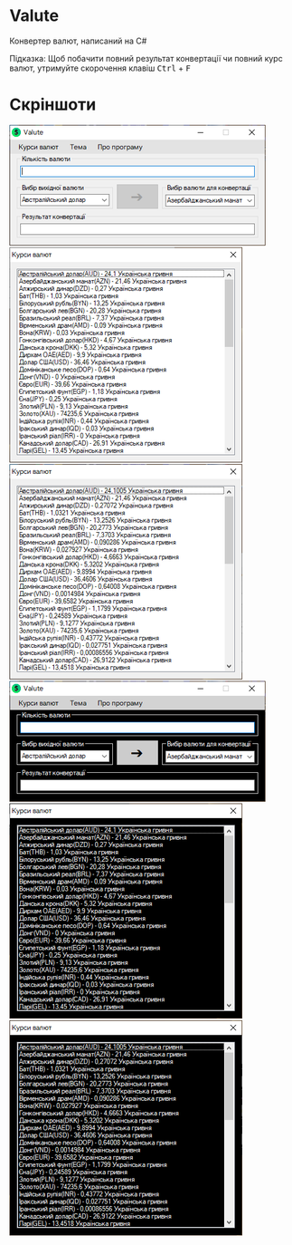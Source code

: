 # Valute
Конвертер валют, написаний на C#

Підказка: Щоб побачити повний результат конвертації чи повний курс валют, утримуйте скорочення клавіш <kbd>Ctrl</kbd> + <kbd>F</kbd>
# Скріншоти
![](https://github.com/MaksimCeleron/Valute/blob/1cfaf4bc94607adf6c43af044662aed041ac1d65/Screenshot_1_Light.png) ![](https://github.com/MaksimCeleron/Valute/blob/1cfaf4bc94607adf6c43af044662aed041ac1d65/Screenshot_2_Light.png) ![](https://github.com/MaksimCeleron/Valute/blob/1cfaf4bc94607adf6c43af044662aed041ac1d65/Screenshot_3_Light.png) ![](https://github.com/MaksimCeleron/Valute/blob/1cfaf4bc94607adf6c43af044662aed041ac1d65/Screenshot_1_Dark.png) ![](https://github.com/MaksimCeleron/Valute/blob/1cfaf4bc94607adf6c43af044662aed041ac1d65/Screenshot_2_Dark.png) ![](https://github.com/MaksimCeleron/Valute/blob/1cfaf4bc94607adf6c43af044662aed041ac1d65/Screenshot_3_Dark.png)
